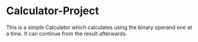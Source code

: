 # Calculator-Project
This is a simple Calculator which calculates using the binary operand one at a time.
It can continue from the result afterwards.
